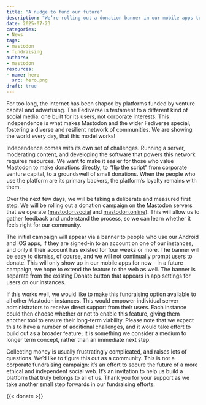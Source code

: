 ```yaml
---
title: "A nudge to fund our future"
description: "We’re rolling out a donation banner in our mobile apps to help us test funding options for the future of Mastodon."
date: 2025-07-23
categories:
- News
tags:
- mastodon
- fundraising
authors:
- mastodon
resources:
- name: hero
  src: hero.png
draft: true
---
```

For too long, the internet has been shaped by platforms funded by venture capital and advertising. The Fediverse is testament to a different kind of social media: one built for its users, not corporate interests. This independence is what makes Mastodon and the wider Fediverse special, fostering a diverse and resilient network of communities. We are showing the world every day, that this model works!

Independence comes with its own set of challenges. Running a server, moderating content, and developing the software that powers this network requires resources. We want to make it easier for those who value Mastodon to make donations directly, to “flip the script” from corporate venture capital, to a groundswell of small donations. When the people who use the platform are its primary backers, the platform’s loyalty remains with them.

Over the next few days, we will be taking a deliberate and measured first step. We will be rolling out a donation campaign on the Mastodon servers that we operate ([mastodon.social](https://mastodon.social) and [mastodon.online](https://mastodon.online)). This will allow us to gather feedback and understand the process, so we can learn whether it feels right for our community.

The initial campaign will appear via a banner to people who use our Android and iOS apps, if they are signed-in to an account on one of our instances, and only if their account has existed for four weeks or more. The banner will be easy to dismiss, of course, and we will not continually prompt users to donate. This will only show up in our mobile apps for now - in a future campaign, we hope to extend the feature to the web as well. The banner is separate from the existing Donate button that appears in app settings for users on our instances.

If this works well, we would like to make this fundraising option available to all other Mastodon instances. This would empower individual server administrators to receive direct support from their users. Each instance could then choose whether or not to enable this feature, giving them another tool to ensure their long-term viability. Please note that we expect this to have a number of additional challenges, and it would take effort to build out as a broader feature; it is something we consider a medium to longer term concept, rather than an immediate next step.

Collecting money is usually frustratingly complicated, and raises lots of questions. We’d like to figure this out as a community. This is not a corporate fundraising campaign: it’s an effort to secure the future of a more ethical and independent social web. It’s an invitation to help us build a platform that truly belongs to all of us. Thank you for your support as we take another small step forwards in our fundraising efforts.

{{< donate >}}
